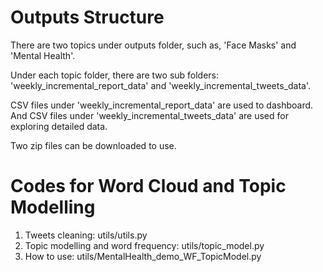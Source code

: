 # Outputs Structure

There are two topics under outputs folder, such as, 'Face Masks' and 'Mental Health'.

Under each topic folder, there are two sub folders: 'weekly_incremental_report_data' and 'weekly_incremental_tweets_data'.

CSV files under 'weekly_incremental_report_data' are used to dashboard. And CSV files under 'weekly_incremental_tweets_data' are used for exploring detailed data.

Two zip files can be downloaded to use.

# Codes for Word Cloud and Topic Modelling
1. Tweets cleaning: utils/utils.py
2. Topic modelling and word frequency: utils/topic_model.py
3. How to use: utils/MentalHealth_demo_WF_TopicModel.py
